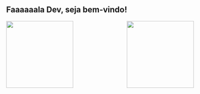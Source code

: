 ## Faaaaaala Dev, seja bem-vindo!

<div>

  <img  height="180em" src="https://github-readme-stats.vercel.app/api?username=marcossantossousa&show_icons=true&theme=great-gatsby&include_all_commits=true&count_private=true"/>
  <img align="right" height="180em" src="https://github-readme-stats.vercel.app/api/top-langs/?username=marcossantossoousa&layout=compact&langs_count=16&theme=great-gatsby"/>
<div >
